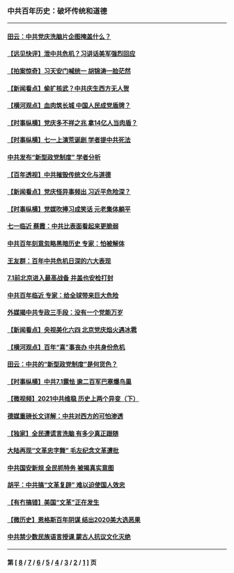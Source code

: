 ### 中共百年历史：破坏传统和道德
---
#### [田云：中共党庆洗脑片企图掩盖什么？](../../pages/nf1176114/n13064395.md) 
#### [【远见快评】泄中共危机？习讲话美军强烈回应](../../pages/nf1176114/n13064269.md) 
#### [【拍案惊奇】习天安门喊统一 胡锦涛一脸茫然](../../pages/nf1176114/n13063233.md) 
#### [【新闻看点】偷扩核武？中共庆生西方无人贺](../../pages/nf1176114/n13061263.md) 
#### [【横河观点】血肉筑长城 中国人民成党盾牌？](../../pages/nf1176114/n13061779.md) 
#### [【时事纵横】党庆多不祥之兆 拿14亿人当肉盾？](../../pages/nf1176114/n13061709.md) 
#### [【时事纵横】七一上演荒诞剧 学者提中共死法](../../pages/nf1176114/n13058990.md) 
#### [中共发布“新型政党制度” 学者分析](../../pages/nf1176114/n13056354.md) 
#### [【百年透视】中共摧毁传统文化与道德](../../pages/nf1176114/n13057253.md) 
#### [【新闻看点】党庆怪异事频出 习近平危险深？](../../pages/nf1176114/n13056781.md) 
#### [【时事纵横】党媒吹捧习成笑话 元老集体躺平](../../pages/nf1176114/n13056792.md) 
#### [七一临近 蔡霞：中共比表面看起来更脆弱](../../pages/nf1176114/n13056418.md) 
#### [中共百年刻意忽略黑暗历史 专家：怕被解体](../../pages/nf1176114/n13056056.md) 
#### [王友群：百年中共危机日深的六大表现](../../pages/nf1176114/n13054263.md) 
#### [7.1前北京进入最高战备 井盖也安检打封](../../pages/nf1176114/n13053641.md) 
#### [中共百年临近 专家：给全球带来巨大危险](../../pages/nf1176114/n13053663.md) 
#### [外媒揭中共专政三手段：没有一个党能万岁](../../pages/nf1176114/n13049352.md) 
#### [【新闻看点】央视美化六四 北京党庆焰火遇冰雹](../../pages/nf1176114/n13048310.md) 
#### [【横河观点】百年“喜”事丧办 中共身份危机](../../pages/nf1176114/n13049869.md) 
#### [田云：中共的“新型政党制度”是何货色？](../../pages/nf1176114/n13049010.md) 
#### [【时事纵横】中共7.1露怯 逾二百军巴塞爆鸟巢](../../pages/nf1176114/n13043076.md) 
#### [【微视频】2021中共维稳 历史上两个异变（下）](../../pages/nf1176114/n13042288.md) 
#### [德媒重磅长文详解：中共对西方的可怕渗透](../../pages/nf1176114/n13031701.md) 
#### [【独家】全民遭谎言洗脑 有多少真正跟随](../../pages/nf1176114/n12997170.md) 
#### [大陆再现“文革忠字舞” 毛左纪念文革遭批](../../pages/nf1176114/n12947385.md) 
#### [中共国安新规 全民抓特务 被揭真实意图](../../pages/nf1176114/n12911615.md) 
#### [胡平：中共搞“文革复辟” 难以迫使国人效忠](../../pages/nf1176114/n12905760.md) 
#### [【有冇搞错】美国“文革”正在发生](../../pages/nf1176114/n12650309.md) 
#### [【微历史】恩格斯百年阴谋 结出2020美大选恶果](../../pages/nf1176114/n12597490.md) 
#### [中共禁少数民族语言授课 蒙古人抗议文化灭绝](../../pages/nf1176114/n12362711.md) 

---
#### 第 [ [8](./8.md) / [7](./7.md) / [6](./6.md) / [5](./5.md) / [4](./4.md) / [3](./3.md) / [2](./2.md) / [1](./1.md) ] 页
